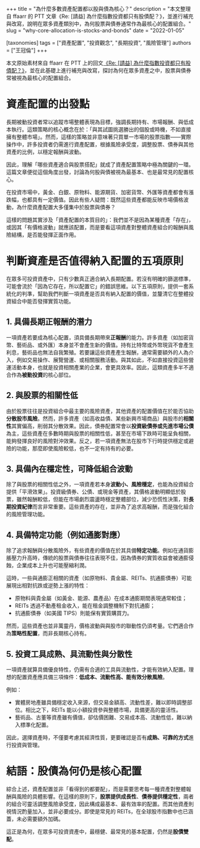 +++
title = "為什麼多數資產配置都以股與債為核心？"
description = "本文整理自 ffaarr 的 PTT 文章《Re: [請益] 為什麼指數投資都只有股債配？》，並進行補充與改寫，說明在眾多資產類別中，為何股票與債券通常作為最核心的配置組合。"
slug = "why-core-allocation-is-stocks-and-bonds"
date = "2022-01-05"

[taxonomies]
tags = ["資產配置", "投資觀念", "長期投資", "風險管理"]
authors = ["王冠倫"]
+++

本文原始素材來自 ffaarr 在 PTT 上的回文[《Re: [請益] 為什麼指數投資都只有股債配？》](https://archive.ph/BUrdM)，並在此基礎上進行補充與改寫，探討為何在眾多資產之中，股票與債券常被視為最核心的配置組合。

# 資產配置的出發點

長期被動投資者常以追蹤市場整體表現為目標，強調長期持有、市場報酬、與低成本執行。這類策略的核心概念在於：「與其試圖挑選勝出的個股或時機，不如直接擁有整體市場」。然而，這樣的策略並非意味著只買單一市場的股票指數——實際操作中，許多投資者仍需進行資產配置，根據風險承受度，調整股票、債券與其他資產的比例，以穩定報酬與波動。

因此，理解「哪些資產適合與股票搭配」就成了資產配置策略中極為關鍵的一環。這篇文章便從這個角度出發，討論為何股與債被視為最基本、也是最常見的配置核心。

在投資市場中，黃金、白銀、原物料、能源期貨、加密貨幣、外匯等資產都會有漲跌幅，也都具有一定價值。因此有些人疑問：既然這些資產都能反映市場價格波動，為什麼資產配置大多僅集中於股票與債券？

這樣的問題其實涉及「資產配置的本質目的」：我們並不是因為某種資產「存在」，或因其「有價格波動」就應該配置，而是要看這項資產對整體資產組合的報酬與風險結構，是否能發揮正面作用。

# 判斷資產是否值得納入配置的五項原則

在眾多可投資資產中，只有少數真正適合納入長期配置。若沒有明確的篩選標準，可能會流於「因為它存在，所以配置它」的錯誤思維。以下五項原則，提供一套系統化的判準，幫助我們判斷一項資產是否具有納入配置的價值，並釐清它在整體投資組合中能否發揮實質功能。

## 1. **具備長期正報酬的潛力**

一項資產若要成為核心配置，須具備長期帶來**正報酬**的能力。許多資產（如加密貨幣、藝術品、或外匯）本身並不會產生新的價值。持有比特幣或外幣現貨不會產生利息，藝術品也無法自我繁殖。若要讓這些資產產生報酬，通常需要額外的人為介入，例如交易操作、展覽營運、或相關服務活動。與其如此，不如直接投資這些營運活動本身，也就是投資相關產業的企業，會更具效率。因此，這類資產多半不適合作為**被動投資**的核心部位。

## 2. **與股票的相關性低**

由於股票往往是投資組合中最主要的風險資產，其他資產的配置價值在於能否協助**分散股市風險**。然而，許多資產（如高收益債、某些新興市場商品）與股市的**相關性**其實偏高，削弱其分散效果。因此，債券配置常會以**投資級債券或先進市場公債**為主，這些資產在多數時期與股票的相關性低，甚至在市場下跌時可能呈負相關，能夠發揮良好的風險對沖效果。反之，若一項資產無法在股市下行時提供穩定或避險的功能，那麼即使風險較低，也不一定有持有的必要。

## 3. **具備內在穩定性，可降低組合波動**

除了與股票的相關性低之外，一項資產若本身**波動小、風險穩定**，也能為投資組合提供「平滑效果」。投資級債券、公債、或現金等資產，其價格波動明顯低於股票，雖然報酬較低，但能在市場劇烈震盪時穩定整體部位，減少恐慌性決策，對**長期投資紀律**而言非常重要。這些資產的存在，並非為了追求高報酬，而是強化組合的風險管理功能。

## 4. **具備特定功能（例如通膨對應）**

除了追求報酬與分散風險外，有些資產的價值在於其具備**特定功能**。例如在通貨膨脹壓力升高時，傳統的股票與債券往往表現不佳，因為債券的實質收益會被通膨侵蝕，企業成本上升也可能壓縮利潤。

這時，一些與通膨正相關的資產（如原物料、貴金屬、REITs、抗通膨債券）可能展現出相對抗跌或逆勢上漲的特性：

* 原物料與貴金屬（如黃金、能源、農產品）在成本通膨期間表現通常較佳；
* REITs 透過不動產租金收入，能在租金調整機制下對抗通膨；
* 抗通膨債券（如美國 TIPS）則能保有實質購買力。

然而，這些資產也並非萬靈丹，價格波動與與股市的聯動性仍須考量。它們適合作為**策略性配置**，而非長期核心持有。

## 5. **投資工具成熟、具流動性與分散性**

一項資產就算具備優良特性，仍需有合適的工具與流動性，才能有效納入配置。理想的配置資產應具備三項條件：**低成本、流動性高、能有效分散風險**。

例如：

* 實體房地產雖具備穩定收入來源，但交易金額高、流動性差，難以即時調整部位。相比之下，REITs 能以小額投資參與整體市場，具備更高的靈活性。
* 藝術品、古董等資產雖有價值，卻估價困難、交易成本高、流動性低，難以納入標準化配置。

因此，選擇資產時，不僅要考慮其經濟性質，更要確認是否有**成熟、可靠的方式**進行投資與管理。

# 結語：股債為何仍是核心配置

綜合上述，資產配置並非「看得到的都要配」，而是需要思考每一種資產對整體報酬與風險的具體影響。在這樣的原則下，**股票提供成長性**、**債券提供穩定性**，兩者的組合可靈活調整風險承受度，因此構成最基本、最有效率的配置。而其他資產則視情況酌量加入，並非必要成分。即使是常見的 REITs，在全球股市指數中也已涵蓋，未必需要額外加碼。

這正是為何，在眾多可投資資產中，最穩健、最常見的基本配置，仍然是**股債雙配**。
